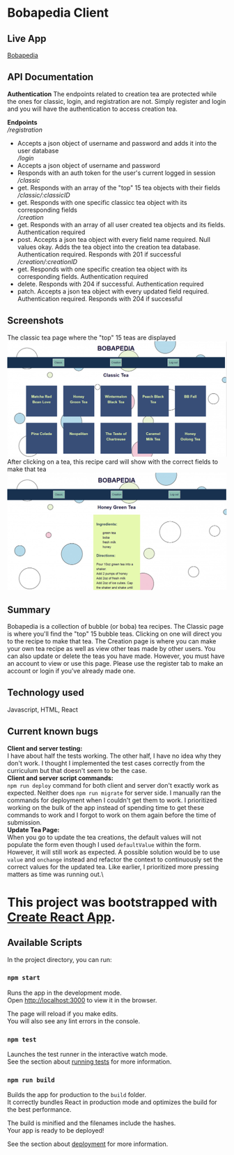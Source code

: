 # Bobapedia Client

## Live App
[Bobapedia](https://build-theta-ecru.now.sh/)

## API Documentation

**Authentication**
  The endpoints related to creation tea are protected while the ones for classic, login, and registration are not. Simply register and login and you will have the authentication to access creation tea.

**Endpoints**\
*/registration*
  - Accepts a json object of username and password and adds it into the user database <br>
*/login*
  - Accepts a json object of username and password
  - Responds with an auth token for the user's current logged in session <br>
*/classic*
  - get. Responds with an array of the "top" 15 tea objects with their fields <br>
*/classic/:classicID*
  - get. Responds with one specific classicc tea object with its corresponding fields <br>
*/creation*
  - get. Responds with an array of all user created tea objects and its fields. Authentication required
  - post. Accepts a json tea object with every field name required. Null values okay. Adds the tea object into the creation tea database. Authentication required. Responds with 201 if successful <br>
*/creation/:creationID*
  - get. Responds with one specific creation tea object with its corresponding fields. Authentication required
  - delete. Responds with 204 if successful. Authentication required
  - patch. Accepts a json tea object with every updated field required. Authentication required. Responds with 204 if successful

## Screenshots
  The classic tea page where the "top" 15 teas are displayed
	![Classic Tea Page](classicPage.PNG)
  After clicking on a tea, this recipe card will show with the correct fields to make that tea
  ![ClassicID Tea Recipe Page](classicID.PNG)

## Summary

Bobapedia is a collection of bubble (or boba) tea recipes. The Classic page is where you'll find the "top" 15 bubble teas. Clicking on one will direct you to the recipe to make that tea. The Creation page is where you can make your own tea recipe as well as view other teas made by other users. You can also update or delete the teas you have made. However, you must have an account to view or use this page. Please use the register tab to make an account or login if you've already made one.

## Technology used

Javascript, HTML, React

## Current known bugs
**Client and server testing:**\
  I have about half the tests working. The other half, I have no idea why they don't work. I thought I implemented the test cases correctly from the curriculum but that doesn't seem to be the case.\
**Client and server script commands:**\
  `npm run deploy` command for both client and server don't exactly work as expected. Neither does `npm run migrate` for server side. I manually ran the commands for deployment when I couldn't get them to work. I prioritized working on the bulk of the app instead of spending time to get these commands to work and I forgot to work on them again before the time of submission.\
**Update Tea Page:**\
  When you go to update the tea creations, the default values will not populate the form even though I used `defaultValue` within the form. However, it will still work as expected. A possible solution would be to use `value` and `onchange` instead and refactor the context to continuously set the correct values for the updated tea. Like earlier, I prioritized more pressing matters as time was running out.\


# This project was bootstrapped with [Create React App](https://github.com/facebook/create-react-app).

## Available Scripts

In the project directory, you can run:

### `npm start`

Runs the app in the development mode.<br />
Open [http://localhost:3000](http://localhost:3000) to view it in the browser.

The page will reload if you make edits.<br />
You will also see any lint errors in the console.

### `npm test`

Launches the test runner in the interactive watch mode.<br />
See the section about [running tests](https://facebook.github.io/create-react-app/docs/running-tests) for more information.

### `npm run build`

Builds the app for production to the `build` folder.<br />
It correctly bundles React in production mode and optimizes the build for the best performance.

The build is minified and the filenames include the hashes.<br />
Your app is ready to be deployed!

See the section about [deployment](https://facebook.github.io/create-react-app/docs/deployment) for more information.
